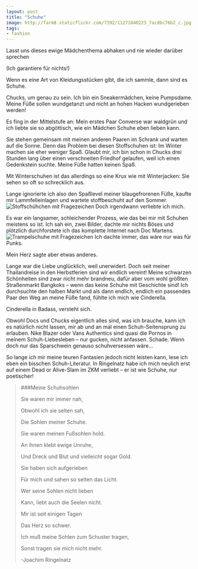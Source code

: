 ```yaml
---
layout: post
title: "Schuhe"
image: http://farm8.staticflickr.com/7392/11271840223_7acdbc76b2_c.jpg
tags:
- fashion
---
```



Lasst uns dieses ewige Mädchenthema abhaken und nie wieder darüber sprechen

(Ich garantiere für nichts!)


Wenn es eine Art von Kleidungsstücken gibt, die ich sammle, dann sind es Schuhe.

Chucks, um genau zu sein. Ich bin ein Sneakermädchen, keine Pumpsdame. Meine Füße sollen wundgetanzt und nicht an hohen Hacken wundgerieben werden!

Es fing in der Mittelstufe an: Mein erstes Paar Converse war waldgrün und ich liebte sie so abgöttisch, wie ein Mädchen Schuhe eben lieben kann. 

Sie stehen gemeinsam mit meinen anderen Paaren im Schrank und warten auf die Sonne. Denn das Problem bei diesen Stoffschuhen ist: Im Winter machen sie eher weniger Spaß. Glaubt mir, ich bin schon in Chucks drei Stunden lang über einen verschneiten Friedhof gelaufen, weil ich einen Gedenkstein suchte. Meine Füße hatten keinen Spaß. 


Mit Winterschuhen ist das allerdings so eine Krux wie mit Winterjacken: Sie sehen so oft so schrecklich aus. 

Lange ignorierte ich also den Spaßlevel meiner blaugefrorenen Füße, kaufte mir Lammfelleinlagen und wartete stoffbeschuht auf den Sommer.
![Stoffschühchen mit Fragezeichen](http://farm8.staticflickr.com/7392/11271840223_7acdbc76b2_c.jpg "Converse")
Doch irgendwann verliebte ich mich. 

Es war ein langsamer, schleichender Prozess, wie das bei mir mit Schuhen meistens so ist. Ich sah ein, zwei Bilder, dachte mir nichts Böses und plötzlich durchforstete ich das komplette Internet nach Doc Martens. 
![Trampelschuhe mit Fragezeichen](http://farm3.staticflickr.com/2815/11271731665_9e335c00ff_c.jpg "Doc Martens")
Ich dachte immer, das wäre nur was für Punks. 

Mein Herz sagte aber etwas anderes.

Lange war die Liebe unglücklich, weil unerwidert. Doch seit meiner Thailandreise in den Herbstferien sind wir endlich vereint! Meine schwarzen Schönheiten sind zwar nicht mehr brandneu, dafür aber vom wohl größten Straßenmarkt Bangkoks – wenn das keine Schuhe mit Geschichte sind! Ich  durchsuchte den halben Markt und als dann endlich, endlich ein passendes Paar den Weg an meine Füße fand, fühlte ich mich wie Cinderella. 

Cinderella in Badass, versteht sich.

Obwohl Docs und Chucks eigentlich alles sind, was ich brauche, kann ich es natürlich nicht lassen, mir ab und an mal einen Schuh-Seitensprung zu erlauben. Nike Blazer oder Vans Authentics sind quasi die Pornos in meinem Schuh-Liebesleben – nur gucken, nicht anfassen. Schade. Wenn doch nur das Sparschwein genauso schuhversessen wäre...

So lange ich mir meine teuren Fantasien jedoch nicht leisten kann, lese ich eben ein bisschen Schuh-Literatur. In Ringelnatz habe ich mich neulich erst auf einem Dead or Alive-Slam im ZKM verliebt – er ist wie Schuhe, nur poetischer!


>###Meine Schuhsohlen
>
>
>Sie waren mir immer nah,
>
>Obwohl ich sie selten sah,
>
>Die Sohlen meiner Schuhe.
>
>
>Sie waren meinen Fußsohlen hold.
>
>
>An ihnen klebt ewige Unruhe,
>
>Und Dreck und Blut und vielleicht sogar Gold.
>
>
>Sie haben sich aufgerieben
>
>Für mich und sahen so selten das Licht.
>
>
>Wer seine Sohlen nicht lieben
>
>Kann, liebt auch die Seelen nicht.
>
>
>Mir ist seit einigen Tagen
>
>Das Herz so schwer.
>
>Ich muß meine Sohlen zum Schuster tragen,
>
>Sonst tragen sie mich nicht mehr.
>
>
>-Joachim Ringelnatz
